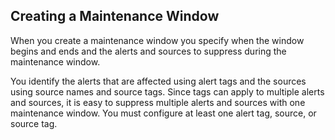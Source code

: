 ## Creating a Maintenance Window

When you create a maintenance window you specify when the window begins and ends and the alerts and
sources to suppress during the maintenance window.

You identify the alerts that are affected using alert tags and the sources using source names and
source tags. Since tags can apply to multiple alerts and sources, it is easy to suppress multiple alerts and sources with one maintenance window. You must configure at least one alert tag, source, or source tag.
